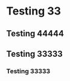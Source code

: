 # Testing 33















## Testing 44444















## Testing 33333















### Testing 33333